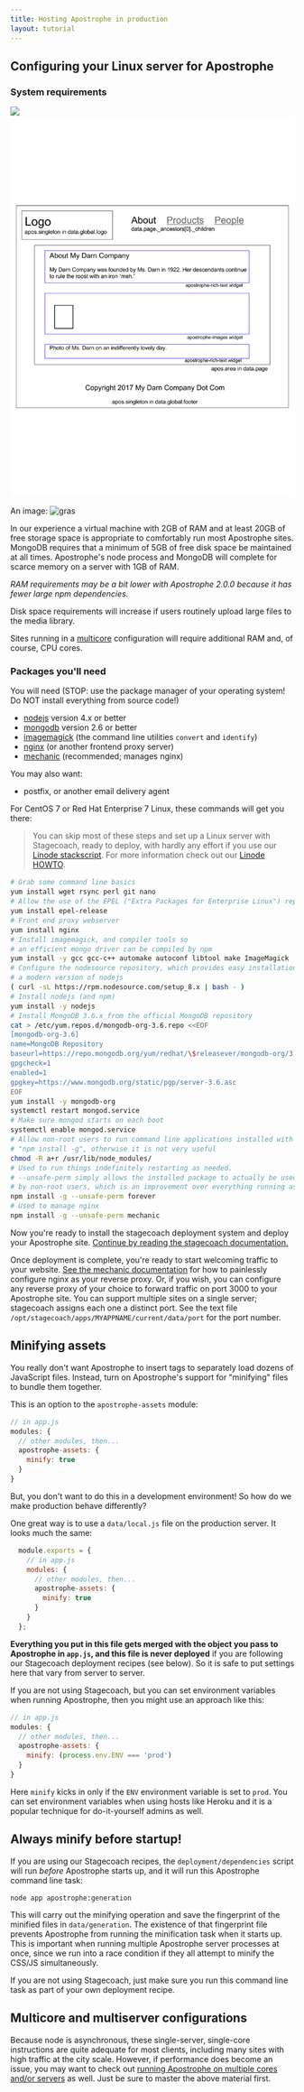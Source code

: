 ```yaml
---
title: Hosting Apostrophe in production
layout: tutorial
---
```


## Configuring your Linux server for Apostrophe

### System requirements

<img src="https://images.unsplash.com/photo-1550084281-5c4f2797dcf1?ixlib=rb-1.2.1&ixid=eyJhcHBfaWQiOjEyMDd9&auto=format&fit=crop&w=1350&q=80" />

<img src="../../images/technical-overview-apostrophe-on-the-page.svg" />

An image: ![gras](https://images.unsplash.com/photo-1550084281-5c4f2797dcf1?ixlib=rb-1.2.1&ixid=eyJhcHBfaWQiOjEyMDd9&auto=format&fit=crop&w=1350&q=80)

In our experience a virtual machine with 2GB of RAM and at least 20GB of free storage space is appropriate to comfortably run most Apostrophe sites. MongoDB requires that a minimum of 5GB of free disk space be maintained at all times. Apostrophe's node process and MongoDB will complete for scarce memory on a server with 1GB of RAM.

*RAM requirements may be a bit lower with Apostrophe 2.0.0 because it has fewer large npm dependencies.*

Disk space requirements will increase if users routinely upload large files to the media library.

Sites running in a [multicore](../howtos/multicore.html) configuration will require additional RAM and, of course, CPU cores.

### Packages you'll need

You will need (STOP: use the package manager of your operating system! Do NOT install everything from source code!)

* [nodejs](https://nodejs.org/en/) version 4.x or better
* [mongodb](http://www.mongodb.org/) version 2.6 or better
* [imagemagick](http://www.imagemagick.org/script/index.php) (the command line utilities `convert` and `identify`)
* [nginx](https://www.nginx.com/) (or another frontend proxy server)
* [mechanic](https://npmjs.org/package/mechanic) (recommended; manages nginx)

You may also want:

* postfix, or another email delivery agent

For CentOS 7 or Red Hat Enterprise 7 Linux, these commands will get you there:

> You can skip most of these steps and set up a Linux server with Stagecoach, ready to deploy, with hardly any effort if you use our [Linode stackscript](https://www.linode.com/stackscripts/view/239217-punkave-Apostrophe+CMS). For more information check out our [Linode HOWTO](../howtos/linode.html).

```bash
# Grab some command line basics
yum install wget rsync perl git nano
# Allow the use of the EPEL ("Extra Packages for Enterprise Linux") repository
yum install epel-release
# Front end proxy webserver
yum install nginx
# Install imagemagick, and compiler tools so
# an efficient mongo driver can be compiled by npm
yum install -y gcc gcc-c++ automake autoconf libtool make ImageMagick
# Configure the nodesource repository, which provides easy installation of
# a modern version of nodejs
( curl -sL https://rpm.nodesource.com/setup_8.x | bash - )
# Install nodejs (and npm)
yum install -y nodejs
# Install MongoDB 3.6.x from the official MongoDB repository
cat > /etc/yum.repos.d/mongodb-org-3.6.repo <<EOF
[mongodb-org-3.6]
name=MongoDB Repository
baseurl=https://repo.mongodb.org/yum/redhat/\$releasever/mongodb-org/3.6/x86_64/
gpgcheck=1
enabled=1
gpgkey=https://www.mongodb.org/static/pgp/server-3.6.asc
EOF
yum install -y mongodb-org
systemctl restart mongod.service
# Make sure mongod starts on each boot
systemctl enable mongod.service
# Allow non-root users to run command line applications installed with
# "npm install -g", otherwise it is not very useful
chmod -R a+r /usr/lib/node_modules/
# Used to run things indefinitely restarting as needed.
# --unsafe-perm simply allows the installed package to actually be used
# by non-root users, which is an improvement over everything running as root
npm install -g --unsafe-perm forever
# Used to manage nginx
npm install -g --unsafe-perm mechanic
```

Now you're ready to install the stagecoach deployment system and deploy your Apostrophe site. [Continue by reading the stagecoach documentation.](https://github.com/punkave/stagecoach)

Once deployment is complete, you're ready to start welcoming traffic to your website. [See the mechanic documentation](https://github.com/punkave/mechanic) for how to painlessly configure nginx as your reverse proxy. Or, if you wish, you can configure any reverse proxy of your choice to forward traffic on port 3000 to your Apostrophe site. You can support multiple sites on a single server; stagecoach assigns each one a distinct port. See the text file `/opt/stagecoach/apps/MYAPPNAME/current/data/port` for the port number.

## Minifying assets

You really don't want Apostrophe to insert tags to separately load dozens of JavaScript files. Instead, turn on Apostrophe's support for "minifying" files to bundle them together.

This is an option to the `apostrophe-assets` module:

```javascript
// in app.js
modules: {
  // other modules, then...
  apostrophe-assets: {
    minify: true
  }
}
```

But, you don't want to do this in a development environment! So how do we make production behave differently?

One great way is to use a `data/local.js` file on the production server. It looks much the same:

```javascript
  module.exports = {
    // in app.js
    modules: {
      // other modules, then...
      apostrophe-assets: {
        minify: true
      }
    }
  };
```

**Everything you put in this file gets merged with the object you pass to Apostrophe in `app.js`, and this file is never deployed** if you are following our Stagecoach deployment recipes (see below). So it is safe to put settings here that vary from server to server.

If you are not using Stagecoach, but you can set environment variables when running Apostrophe, then you might use an approach like this:

```javascript
// in app.js
modules: {
  // other modules, then...
  apostrophe-assets: {
    minify: (process.env.ENV === 'prod')
  }
}
```

Here `minify` kicks in only if the `ENV` environment variable is set to `prod`. You can set environment variables when using hosts like Heroku and it is a popular technique for do-it-yourself admins as well.

## Always minify before startup!

If you are using our Stagecoach recipes, the `deployment/dependencies` script will run *before* Apostrophe starts up, and it will run this Apostrophe command line task:

```
node app apostrophe:generation
```

This will carry out the minifying operation and save the fingerprint of the minified files in `data/generation`. The existence of that fingerprint file prevents Apostrophe from running the minification task when it starts up. This is important when running multiple Apostrophe server processes at once, since we run into a race condition if they all attempt to minify the CSS/JS simultaneously.

If you are not using Stagecoach, just make sure you run this command line task as part of your own deployment recipe.

## Multicore and multiserver configurations

Because node is asynchronous, these single-server, single-core instructions are quite adequate for most clients, including many sites with high traffic at the city scale. However, if performance does become an issue, you may want to check out [running Apostrophe on multiple cores and/or servers](../howtos/multicore.html) as well. Just be sure to master the above material first.
